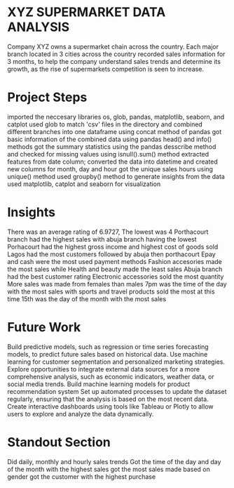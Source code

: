 # XYZ SUPERMARKET DATA ANALYSIS
Company XYZ owns a supermarket chain across the country. Each major branch located in 3 cities across the country recorded sales information for 3 months, to help the company understand sales trends and determine its growth, as the rise of supermarkets competition is seen to increase.

# Project Steps
imported the neccesary libraries os, glob, pandas, matplotlib, seaborn, and catplot
used glob to match 'csv' files in the directory and combined different branches into one dataframe using concat method of pandas
got basic information of the combined data using pandas head() and info() methods
got the summary statistics using the pandas desscribe method and checked for missing values using isnull().sum() method
extracted features from date column; converted the data into datetime and created new columns for month, day and hour
got the unique sales hours using unique() method
used groupby() method to generate insights from the data
used matplotlib, catplot and seaborn for visualization

# Insights
There was an average rating of 6.9727, The lowest was 4
Porthacourt branch had the highest sales with abuja branch having the lowest
Porhacourt had the highest gross income and highest cost of goods sold
Lagos had the most customers followed by abuja then porthacourt
Epay and cash were the most used payment methods
Fashion accesories made the most sales while Health and beauty made the least sales
Abuja branch had the best customer rating
Electronic accessories sold the most quantity
More sales was made from females than males
7pm was the time of the day with the most sales with sports and travel products sold the most at this time
15th was the day of the month with the most sales


# Future Work
Build predictive models, such as regression or time series forecasting models, to predict future sales based on historical data.
Use machine learning for customer segmentation and personalized marketing strategies.
Explore opportunities to integrate external data sources for a more comprehensive analysis, such as economic indicators, weather data, or social media trends.
Build machine learning models for product recommendation system
Set up automated processes to update the dataset regularly, ensuring that the analysis is based on the most recent data.
Create interactive dashboards using tools like Tableau or Plotly to allow users to explore and analyze the data dynamically.

# Standout Section
Did daily, monthly and hourly sales trends
Got the time of the day and day of the month with the highest sales
got the most sales made based on gender
got the customer with the highest purchase




